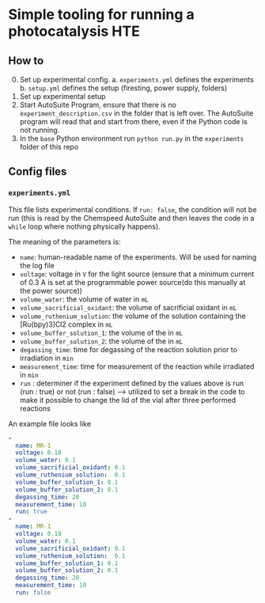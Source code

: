 # Simple tooling for running a photocatalysis HTE

## How to 

0. Set up experimental config. 
    a. `experiments.yml` defines the experiments 
    b. `setup.yml` defines the setup (firesting, power supply, folders)
1. Set up experimental setup 
2. Start AutoSuite Program, ensure that there is no `experiment_description.csv` in the folder that is left over. The AutoSuite program will read that and start from there, even if the Python code is not running. 
3. In the `base` Python environment run `python run.py` in the `experiments` folder of this repo


## Config files 

### `experiments.yml` 
This file lists experimental conditions. If `run: false`, the condition will not be run (this is read by the Chemspeed AutoSuite and then leaves the code in a `while` loop where nothing physically happens). 

The meaning of the parameters is:

- `name`: human-readable name of the experiments. Will be used for naming the log file 
- `voltage`: voltage in `V` for the light source (ensure that a minimum current of 0.3 A is set at the programmable power source(do this manually at the power source))
- `volume_water`: the volume of water in `mL`
- `volume_sacrificial_oxidant`: the volume of sacrificial oxidant in `mL` 
- `volume_ruthenium_solution`: the volume of the solution containing the [Ru(bpy)3]Cl2 complex in `mL`
- `volume_buffer_solution_1`: the volume of the  in `mL`
- `volume_buffer_solution_2`: the volume of the  in `mL`
- `degassing_time`: time for degassing of the reaction solution prior to irradiation in `min`
- `measurement_time`: time for measurement of the reaction while irradiated in `min`
- `run` : determiner if the experiment defined by the values above is run (run : true) or not (run : false) --> utilized to set a break in the code to make it possible to change the lid of the vial after three performed reactions


An example file looks like 

```yaml
- 
  name: MR-1
  voltage: 0.18
  volume_water: 0.1
  volume_sacrificial_oxidant: 0.1
  volume_ruthenium_solution:  0.1
  volume_buffer_solution_1: 0.1
  volume_buffer_solution_2: 0.1
  degassing_time: 20
  measurement_time: 10 
  run: true 
- 
  name: MR-1
  voltage: 0.18
  volume_water: 0.1
  volume_sacrificial_oxidant: 0.1
  volume_ruthenium_solution:  0.1
  volume_buffer_solution_1: 0.1
  volume_buffer_solution_2: 0.1
  degassing_time: 20
  measurement_time: 10 
  run: false 
```
